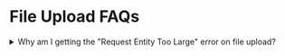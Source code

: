 # File Upload FAQs

<details>

<summary>Why am I getting the "Request Entity Too Large" error on file upload?</summary>

The error shown below is when the upload limit is less than the size of the file in rocket.chat.

<img src="../../../../.gitbook/assets/image (1011).png" alt="" data-size="original">

If you are using nginx as your load balancer, it could be nginx limit that is throwing the following error not your rocket.chat limit.

<img src="../../../../.gitbook/assets/image (289) (1) (1).png" alt="" data-size="original">

Edit your Nginx configuration to increase the `client_max_body_size` value. Learn more [here](https://www.cyberciti.biz/faq/linux-unix-bsd-nginx-413-request-entity-too-large/).

Large file sizes can affect the Mongo sort operation follow [this guide](https://developerslogblog.wordpress.com/2019/11/27/mongodb-sort-how-to-fix-maximum-ram-exceeded-error/) to resolve it.

</details>
